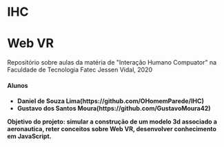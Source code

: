 # IHC
<h1>Web VR</h1>
<p>Repositório sobre aulas da matéria de "Interação Humano Compuator" na Faculdade de Tecnologia Fatec Jessen Vidal, 2020</p>
<h4>Alunos<h4>
<ul>
    <li>Daniel de Souza Lima(https://github.com/OHomemParede/IHC)</li>
    <li>Gustavo dos Santos Moura(https://github.com/GustavoMoura42)</li>
</ul>
<p><b>Objetivo do projeto:</b> simular a construção de um modelo 3d associado a aeronautica, reter conceitos sobre Web VR, desenvolver conhecimento em JavaScript.</p>
